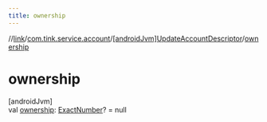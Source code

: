 ```yaml
---
title: ownership
---
```

//[link](../../../index.html)/[com.tink.service.account](../index.html)/[[androidJvm]UpdateAccountDescriptor](index.html)/[ownership](ownership.html)



# ownership



[androidJvm]\
val [ownership](ownership.html): [ExactNumber](../../com.tink.model.misc/[android-jvm]-exact-number/index.html)? = null




